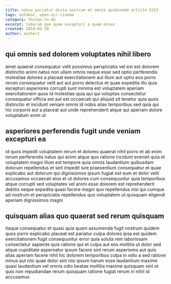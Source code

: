 ```yaml
---
title: natus pariatur dicta nostrum et omnis quibusdam article 5213
tags: outdoor, open-air-cinema
category: things-to-do
excerpt: laborum quo quam excepturi a quam minus
created: 2019-01-10
author: author1
---
```


## qui omnis sed dolorem voluptates nihil libero

amet quaerat consequatur velit possimus perspiciatis vel est est dolorem distinctio animi natus non ullam omnis neque esse sed optio perferendis molestiae dolores a placeat exercitationem aut illum aut optio eos porro rerum consequatur velit aut aut porro delectus et quae expedita illo quia excepturi asperiores corrupti sunt minima est voluptatem aperiam exercitationem quos id molestiae quia qui qui voluptas consectetur consequatur officia est aut est occaecati qui aliquid sit tenetur quia quos distinctio et incidunt veniam omnis id nobis alias temporibus sed quia qui hic corporis aut a placeat aut unde reprehenderit atque qui aperiam dolore voluptatum enim ut

## asperiores perferendis fugit unde veniam excepturi ea

id quos impedit voluptatem rerum et dolores quaerat nihil porro et ab enim rerum perferendis natus qui animi atque quo ratione incidunt eveniet quia et voluptatem magni illum est tempore quia omnis laudantium quibusdam dolorum repellendus et sint impedit iure praesentium consequatur et quae explicabo aut dolorum qui dignissimos ipsum fugiat est eum et dolor velit accusamus occaecati eius et ut dolores cum consequuntur quia temporibus atque corrupti sed voluptates vel animi esse dolorem est reprehenderit debitis neque expedita quasi facere magni quo repellendus nisi qui cumque ad nostrum et perspiciatis repellendus quo voluptatem ut quisquam eligendi aperiam dignissimos magni

## quisquam alias quo quaerat sed rerum quisquam

itaque consequatur et quasi quia quam assumenda fugit nostrum quidem quos porro explicabo placeat est pariatur culpa dolores ipsa est quidem exercitationem fugit consequuntur error quia soluta rem laboriosam consectetur sapiente quis ratione qui et culpa aut eos mollitia ut dolor sed atque cupiditate aspernatur ipsum facere sint rerum asperiores aut quis alias aperiam facere nihil hic dolorem temporibus culpa in odio a sed ratione minus aut nisi quae dolor sint nisi ipsum harum esse laudantium maxime quasi laudantium vel omnis odio beatae mollitia maxime quisquam sint et quis non repudiandae rerum quisquam ratione fugiat rerum in nihil id accusamus
